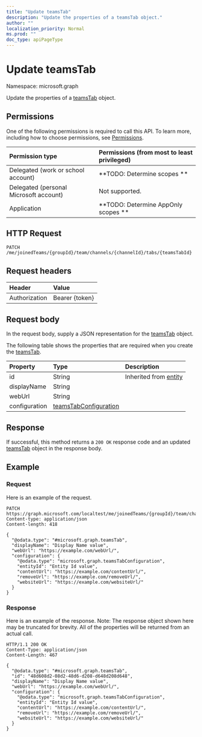 ```yaml
---
title: "Update teamsTab"
description: "Update the properties of a teamsTab object."
author: ""
localization_priority: Normal
ms.prod: ""
doc_type: apiPageType
---
```


# Update teamsTab

Namespace: microsoft.graph

Update the properties of a [teamsTab](../resources/teamstab.md) object.

## Permissions
One of the following permissions is required to call this API. To learn more, including how to choose permissions, see [Permissions](/concepts/permissions-reference.md).

|Permission type|Permissions (from most to least privileged)|
|:---|:---|
|Delegated (work or school account)|**TODO: Determine scopes **|
|Delegated (personal Microsoft account)|Not supported.|
|Application|**TODO: Determine AppOnly scopes **|

## HTTP Request
<!-- {
  "blockType": "ignored"
}
-->
``` http
PATCH /me/joinedTeams/{groupId}/team/channels/{channelId}/tabs/{teamsTabId}
```

## Request headers
|Header|Value|
|:---|:---|
|Authorization|Bearer {token}|

## Request body
In the request body, supply a JSON representation for the [teamsTab](../resources/teamstab.md) object.

The following table shows the properties that are required when you create the [teamsTab](../resources/teamstab.md).

|Property|Type|Description|
|:---|:---|:---|
|id|String| Inherited from [entity](../resources/entity.md)|
|displayName|String||
|webUrl|String||
|configuration|[teamsTabConfiguration](../resources/teamstabconfiguration.md)||



## Response
If successful, this method returns a `200 OK` response code and an updated [teamsTab](../resources/teamstab.md) object in the response body.

## Example

### Request
Here is an example of the request.
<!-- {
  "blockType": "request",
  "name": "update_teamstab"
}
-->
``` http
PATCH https://graph.microsoft.com/localtest/me/joinedTeams/{groupId}/team/channels/{channelId}/tabs/{teamsTabId}
Content-type: application/json
Content-length: 418

{
  "@odata.type": "#microsoft.graph.teamsTab",
  "displayName": "Display Name value",
  "webUrl": "https://example.com/webUrl/",
  "configuration": {
    "@odata.type": "microsoft.graph.teamsTabConfiguration",
    "entityId": "Entity Id value",
    "contentUrl": "https://example.com/contentUrl/",
    "removeUrl": "https://example.com/removeUrl/",
    "websiteUrl": "https://example.com/websiteUrl/"
  }
}
```

### Response
Here is an example of the response. Note: The response object shown here may be truncated for brevity. All of the properties will be returned from an actual call.
<!-- {
  "blockType": "response",
  "truncated": true
}
-->
``` http
HTTP/1.1 200 OK
Content-Type: application/json
Content-Length: 467

{
  "@odata.type": "#microsoft.graph.teamsTab",
  "id": "48d608d2-08d2-48d6-d208-d648d208d648",
  "displayName": "Display Name value",
  "webUrl": "https://example.com/webUrl/",
  "configuration": {
    "@odata.type": "microsoft.graph.teamsTabConfiguration",
    "entityId": "Entity Id value",
    "contentUrl": "https://example.com/contentUrl/",
    "removeUrl": "https://example.com/removeUrl/",
    "websiteUrl": "https://example.com/websiteUrl/"
  }
}
```

